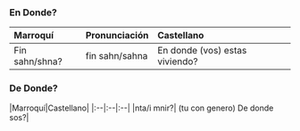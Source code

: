 
### En Donde? 

|Marroquí|Pronunciación|Castellano|
|:--|:--|:--|
|Fin sahn/shna?|fin sahn/sahna |En donde (vos) estas viviendo?|


### De Donde? 

|Marroquí|Castellano|
|:--|:--|:--|
|nta/i mnir?| (tu con genero) De donde sos?|
